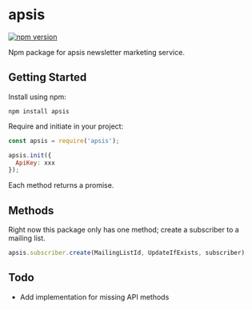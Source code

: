 apsis
===
[![npm version](https://badge.fury.io/js/apsis.svg)](https://badge.fury.io/js/apsis)

Npm package for apsis newsletter marketing service.

## Getting Started

Install using npm:
```
npm install apsis
```

Require and initiate in your project:
```js
const apsis = require('apsis');

apsis.init({
  ApiKey: xxx
});
```

Each method returns a promise.

## Methods

Right now this package only has one method; create a subscriber to a mailing list.

```js
apsis.subscriber.create(MailingListId, UpdateIfExists, subscriber)
```

## Todo
* Add implementation for missing API methods
